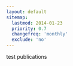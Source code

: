 ```yaml
---
layout: default
sitemap:
  lastmod: 2014-01-23
  priority: 0.7
  changefreq: 'monthly'
  exclude: 'no'
---
```


test publications
